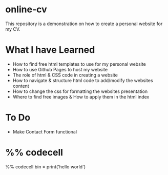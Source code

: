 # online-cv
This repository is a demonstration on how to create a personal website for my CV.

# What I have Learned
- How to find free html templates to use for my personal website
- How to use Github Pages to host my website
- The role of html & CSS code in creating a website
- How to navigate & structure html code to add/modify the websites content
- How to change the css for formatting the websites presentation
- Where to find free images & How to apply them in the html index

# To Do
- Make Contact Form functional

# %% codecell
%% codecell
bin = print('hello world')
